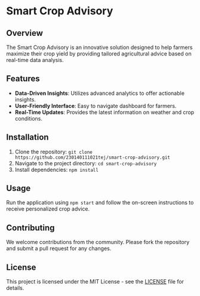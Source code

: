 # Smart Crop Advisory

## Overview
The Smart Crop Advisory is an innovative solution designed to help farmers maximize their crop yield by providing tailored agricultural advice based on real-time data analysis.

## Features
- **Data-Driven Insights**: Utilizes advanced analytics to offer actionable insights.
- **User-Friendly Interface**: Easy to navigate dashboard for farmers.
- **Real-Time Updates**: Provides the latest information on weather and crop conditions.

## Installation
1. Clone the repository: `git clone https://github.com/230140111021tej/smart-crop-advisory.git`
2. Navigate to the project directory: `cd smart-crop-advisory`
3. Install dependencies: `npm install`

## Usage
Run the application using `npm start` and follow the on-screen instructions to receive personalized crop advice.

## Contributing
We welcome contributions from the community. Please fork the repository and submit a pull request for any changes.

## License
This project is licensed under the MIT License - see the [LICENSE](LICENSE) file for details.